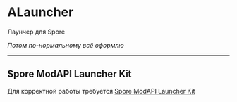 # ALauncher

Лаунчер для Spore

*Потом по-нормальному всё оформлю*

---
## Spore ModAPI Launcher Kit

Для корректной работы требуется [Spore ModAPI Launcher Kit](http://davoonline.com/sporemodder/rob55rod/ModAPI/Public/index.html)